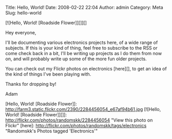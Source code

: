 Title: Hello, World!
Date: 2008-02-22 22:04
Author: admin
Category: Meta
Slug: hello-world

[![Hello, World! [Roadside Flower]][]][]

Hey everyone,

I'll be documenting various electronics projects here, of a wide range
of subjects. If this is your kind of thing, feel free to subscribe to
the RSS or come check back in a bit, I'll be writing up projects as I do
them from now on, and will probably write up some of the more fun older
projects.

You can check out my Flickr photos on electronics [here][], to get an
idea of the kind of things I've been playing with.

Thanks for dropping by!

Adam

  [Hello, World! [Roadside Flower]]: http://farm3.static.flickr.com/2390/2284456054_e67af94b61.jpg
  [![Hello, World! [Roadside Flower]][]]: http://flickr.com/photos/randomskk/2284456054
    "View this photo on Flickr"
  [here]: http://flickr.com/photos/randomskk/tags/electronics
    "Randomskk's Photos tagged 'Electronics'"
